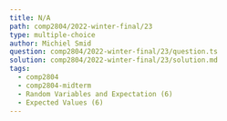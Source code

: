 ```yaml
---
title: N/A
path: comp2804/2022-winter-final/23
type: multiple-choice
author: Michiel Smid
question: comp2804/2022-winter-final/23/question.ts
solution: comp2804/2022-winter-final/23/solution.md
tags:
  - comp2804
  - comp2804-midterm
  - Random Variables and Expectation (6)
  - Expected Values (6)
---
```

